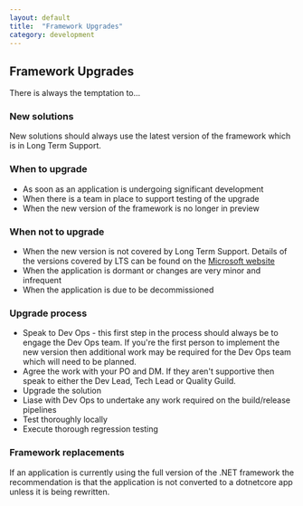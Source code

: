 ```yaml
---
layout: default
title:  "Framework Upgrades"
category: development
---
```


## Framework Upgrades

There is always the temptation to...

### New solutions

New solutions should always use the latest version of the framework which is in Long Term Support.

### When to upgrade

* As soon as an application is undergoing significant development
* When there is a team in place to support testing of the upgrade
* When the new version of the framework is no longer in preview

### When not to upgrade

* When the new version is not covered by Long Term Support.  Details of the versions covered by LTS can be found on the [Microsoft website](https://dotnet.microsoft.com/platform/support/policy/dotnet-core)
* When the application is dormant or changes are very minor and infrequent
* When the application is due to be decommissioned

### Upgrade process

* Speak to Dev Ops - this first step in the process should always be to engage the Dev Ops team.  If you're the first person to implement the new version then additional work may be required for the Dev Ops team which will need to be planned.
* Agree the work with your PO and DM.  If they aren't supportive then speak to either the Dev Lead, Tech Lead or Quality Guild.
* Upgrade the solution
* Liase with Dev Ops to undertake any work required on the build/release pipelines
* Test thoroughly locally
* Execute thorough regression testing

### Framework replacements

If an application is currently using the full version of the .NET framework the recommendation is that the application is not converted to a dotnetcore app unless it is being rewritten.
